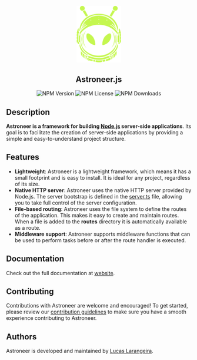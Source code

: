 <p align="center">
  <a href="https://astroneer.dev/" target="blank">
    <img src=".github/astroneer.svg" width="120" alt="Astroneer Logo" />
  </a>
</p>
<h2 align="center">
  Astroneer.js
</h2>
<p align="center">
  <img alt="NPM Version" src="https://img.shields.io/npm/v/%40astroneer%2Fcore?style=for-the-badge&logo=npm&color=C5F74F">
  <img alt="NPM License" src="https://img.shields.io/npm/l/%40astroneer%2Fcore?style=for-the-badge&labelColor=%23000000&color=C5F74F">
  <img alt="NPM Downloads" src="https://img.shields.io/npm/dm/%40astroneer%2Fcore?style=for-the-badge&labelColor=000000&color=C5F74F">
</p>

## Description

**Astroneer is a framework for building [Node.js] server-side applications**. Its goal is to facilitate the creation of server-side applications by providing a simple and easy-to-understand project structure.

## Features

- **Lightweight**: Astroneer is a lightweight framework, which means it has a small footprint and is easy to install. It is ideal for any project, regardless of its size.
- **Native HTTP server**: Astroneer uses the native HTTP server provided by Node.js. The server bootstrap is defined in the [server.ts] file, allowing you to take full control of the server configuration.
- **File-based routing**: Astroneer uses the file system to define the routes of the application. This makes it easy to create and maintain routes. When a file is added to the **routes** directory it is automatically available as a route.
- **Middleware support**: Astroneer supports middleware functions that can be used to perform tasks before or after the route handler is executed.

## Documentation

Check out the full documentation at [website].

## Contributing

Contributions with Astroneer are welcome and encouraged! To get started, please review our [contribution guidelines](CONTRIBUTING.md) to make sure you have a smooth experience contributing to Astroneer.

## Authors

Astroneer is developed and maintained by [Lucas Larangeira].

[Lucas Larangeira]: https://lucaslarangeira.com
[website]: https://astroneer.dev
[server.ts]: templates/default/src/server.ts
[Node.js]: https://nodejs.org/en/
